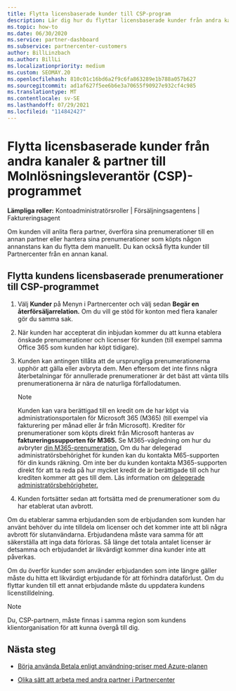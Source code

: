 ```yaml
---
title: Flytta licensbaserade kunder till CSP-program
description: Lär dig hur du flyttar licensbaserade kunder från andra kanaler eller en annan partner till programmet Molnlösningsleverantör (CSP) i Partnercenter.
ms.topic: how-to
ms.date: 06/30/2020
ms.service: partner-dashboard
ms.subservice: partnercenter-customers
author: BillLinzbach
ms.author: BillLi
ms.localizationpriority: medium
ms.custom: SEOMAY.20
ms.openlocfilehash: 810c01c16bd6a2f9c6fa863289e1b788a057b627
ms.sourcegitcommit: ad1af627f5ee6b6e3a70655f90927e932cf4c985
ms.translationtype: MT
ms.contentlocale: sv-SE
ms.lasthandoff: 07/29/2021
ms.locfileid: "114842427"
---
```

# <a name="move-license-based-customers-from-other-channels--partners-to-the-cloud-solution-provider-csp-program"></a>Flytta licensbaserade kunder från andra kanaler & partner till Molnlösningsleverantör (CSP)-programmet

**Lämpliga roller:** Kontoadministratörsroller | Försäljningsagentens | Faktureringsagent

Om kunden vill anlita flera partner, överföra sina prenumerationer till en annan partner eller hantera sina prenumerationer som köpts någon annanstans kan du flytta dem manuellt. Du kan också flytta kunder till Partnercenter från en annan kanal.

## <a name="move-your-customers-license-based-subscriptions-to-the-csp-program"></a>Flytta kundens licensbaserade prenumerationer till CSP-programmet

1. Välj **Kunder** på Menyn i Partnercenter och välj sedan **Begär en återförsäljarrelation.** Om du vill ge stöd för konton med flera kanaler gör du samma sak.

2. När kunden har accepterat din inbjudan kommer du att kunna etablera önskade prenumerationer och licenser för kunden (till exempel samma Office 365 som kunden har köpt tidigare).

3. Kunden kan antingen tillåta att de ursprungliga prenumerationerna upphör att gälla eller avbryta dem. Men eftersom det inte finns några återbetalningar för annullerade prenumerationer är det bäst att vänta tills prenumerationerna är nära de naturliga förfallodatumen.


   >[!NOTE]
   >Kunden kan vara berättigad till en kredit om de har köpt via administrationsportalen för Microsoft 365 (M365) (till exempel via fakturering per månad eller år från Microsoft). Krediter för prenumerationer som köpts direkt från Microsoft hanteras av **faktureringssupporten för M365.** Se M365-vägledning om hur du avbryter [din M365-prenumeration.](/microsoft-365/commerce/subscriptions/cancel-your-subscription) Om du har delegerad administratörsbehörighet för kunden kan du kontakta M65-supporten för din kunds räkning. Om inte ber du kunden kontakta M365-supporten direkt för att ta reda på hur mycket kredit de är berättigade till och hur krediten kommer att ges till dem. Läs information om [delegerade administratörsbehörigheter.](customers-revoke-admin-privileges.md)


4. Kunden fortsätter sedan att fortsätta med de prenumerationer som du har etablerat utan avbrott.

Om du etablerar samma erbjudanden som de erbjudanden som kunden har använt behöver du inte tilldela om licenser och det kommer inte att bli några avbrott för slutanvändarna. Erbjudandena måste vara samma för att säkerställa att inga data förloras. Så länge det totala antalet licenser är detsamma och erbjudandet är likvärdigt kommer dina kunder inte att påverkas.

Om du överför kunder som använder erbjudanden som inte längre gäller måste du hitta ett likvärdigt erbjudande för att förhindra dataförlust. Om du flyttar kunden till ett annat erbjudande måste du uppdatera kundens licenstilldelning.

>[!NOTE]
> Du, CSP-partnern, måste finnas i samma region som kundens klientorganisation för att kunna övergå till dig.

## <a name="next-steps"></a>Nästa steg

- [Börja använda Betala enligt användning-priser med Azure-planen](azure-plan-get-started.md)
 

- [Olika sätt att arbeta med andra partner i Partnercenter](work-with-other-partners.md)